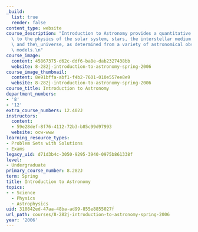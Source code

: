 ```yaml
---
_build:
  list: true
  render: false
content_type: website
course_description: "Introduction to Astronomy provides a quantitative introduction\
  \ to the physics of the solar system, stars, the interstellar medium, the galaxy,\
  \ and the\_universe, as determined from a variety of astronomical observations and\
  \ models.\n"
course_image:
  content: 45867375-d62c-ddf6-ba8e-dab2327438bb
  website: 8-282j-introduction-to-astronomy-spring-2006
course_image_thumbnail:
  content: 8e91bffa-abf1-f4b2-7601-010e557ee8e9
  website: 8-282j-introduction-to-astronomy-spring-2006
course_title: Introduction to Astronomy
department_numbers:
- '8'
- '12'
extra_course_numbers: 12.402J
instructors:
  content:
  - 59e28def-8f76-4112-72b3-b85c99d97993
  website: ocw-www
learning_resource_types:
- Problem Sets with Solutions
- Exams
legacy_uid: d71d3b4c-3050-9295-3940-0975b861338f
level:
- Undergraduate
primary_course_number: 8.282J
term: Spring
title: Introduction to Astronomy
topics:
- - Science
  - Physics
  - Astrophysics
uid: 310842ed-47aa-48ba-ad99-855e8855027f
url_path: courses/8-282j-introduction-to-astronomy-spring-2006
year: '2006'
---
```


